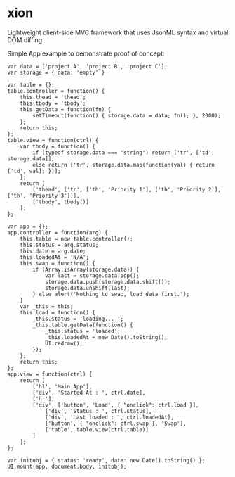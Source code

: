 # xion
Lightweight client-side MVC framework that uses JsonML syntax and virtual DOM diffing.

Simple App example to demonstrate proof of concept:

	var data = ['project A', 'project B', 'project C'];
	var storage = { data: 'empty' }

	var table = {};
	table.controller = function() {
	    this.thead = 'thead';
	    this.tbody = 'tbody';
	    this.getData = function(fn) {
	        setTimeout(function() { storage.data = data; fn(); }, 2000);
	    };
	    return this;
	};
	table.view = function(ctrl) {
	    var tbody = function() {
	        if (typeof storage.data === 'string') return ['tr', ['td', storage.data]];
	        else return ['tr', storage.data.map(function(val) { return ['td', val]; })];
	    };
	    return [
	        ['thead', ['tr', ['th', 'Priority 1'], ['th', 'Priority 2'], ['th', 'Priority 3']]],
	        ['tbody', tbody()]
	    ];
	};

	var app = {};
	app.controller = function(arg) {
	    this.table = new table.controller();
	    this.status = arg.status;
	    this.date = arg.date;
	    this.loadedAt = 'N/A';
	    this.swap = function() {
	        if (Array.isArray(storage.data)) {
	            var last = storage.data.pop();
	            storage.data.push(storage.data.shift());
	            storage.data.unshift(last);
	        } else alert('Nothing to swap, load data first.');
	    }
	    var _this = this;
	    this.load = function() {
	        _this.status = 'loading... ';
	        _this.table.getData(function() {
	            _this.status = 'loaded';
	            _this.loadedAt = new Date().toString();
	            UI.redraw();
	        });
	    };
	    return this;
	};
	app.view = function(ctrl) {
	    return [
	        ['h1', 'Main App'],
	        ['div', 'Started At : ', ctrl.date],
	        ['hr'],
	        ['div', ['button', 'Load', { "onclick": ctrl.load }],
	            ['div', 'Status : ', ctrl.status],
	            ['div', 'Last loaded : ', ctrl.loadedAt],
	            ['button', { "onclick": ctrl.swap }, 'Swap'],
	            ['table', table.view(ctrl.table)]
	        ]
	    ];
	};

	var initobj = { status: 'ready', date: new Date().toString() };
	UI.mount(app, document.body, initobj);
